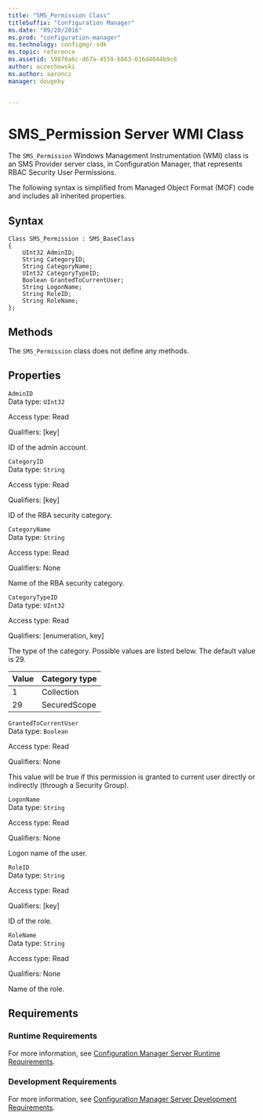```yaml
---
title: "SMS_Permission Class"
titleSuffix: "Configuration Manager"
ms.date: "09/20/2016"
ms.prod: "configuration-manager"
ms.technology: configmgr-sdk
ms.topic: reference
ms.assetid: 598f0a6c-d67a-4559-b863-616d4044b9c8
author: aczechowski
ms.author: aaroncz
manager: dougeby


---
```

# SMS_Permission Server WMI Class
The `SMS_Permission` Windows Management Instrumentation (WMI) class is an SMS Provider server class, in Configuration Manager, that represents RBAC Security User Permissions.  

 The following syntax is simplified from Managed Object Format (MOF) code and includes all inherited properties.  

## Syntax  

```  
Class SMS_Permission : SMS_BaseClass  
{  
    UInt32 AdminID;  
    String CategoryID;  
    String CategoryName;  
    UInt32 CategoryTypeID;  
    Boolean GrantedToCurrentUser;  
    String LogonName;  
    String RoleID;  
    String RoleName;  
};  
```  

## Methods  
 The `SMS_Permission` class does not define any methods.  

## Properties  
 `AdminID`  
 Data type: `UInt32`  

 Access type: Read  

 Qualifiers: [key]  

 ID of the admin account.  

 `CategoryID`  
 Data type: `String`  

 Access type: Read  

 Qualifiers: [key]  

 ID of the RBA security category.  

 `CategoryName`  
 Data type: `String`  

 Access type: Read  

 Qualifiers: None  

 Name of the RBA security category.  

 `CategoryTypeID`  
 Data type: `UInt32`  

 Access type: Read  

 Qualifiers: [enumeration, key]  

 The type of the category. Possible values are listed below. The default value is 29.  

|Value|Category type|  
|-|-|  
|1|Collection|  
|29|SecuredScope|  

 `GrantedToCurrentUser`  
 Data type: `Boolean`  

 Access type: Read  

 Qualifiers: None  

 This value will be true if this permission is granted to current user directly or indirectly (through a Security Group).  

 `LogonName`  
 Data type: `String`  

 Access type: Read  

 Qualifiers: None  

 Logon name of the user.  

 `RoleID`  
 Data type: `String`  

 Access type: Read  

 Qualifiers: [key]  

 ID of the role.  

 `RoleName`  
 Data type: `String`  

 Access type: Read  

 Qualifiers: None  

 Name of the role.  

## Requirements  

### Runtime Requirements  
 For more information, see [Configuration Manager Server Runtime Requirements](../../../../../develop/core/reqs/server-runtime-requirements.md).  

### Development Requirements  
 For more information, see [Configuration Manager Server Development Requirements](../../../../../develop/core/reqs/server-development-requirements.md).  

